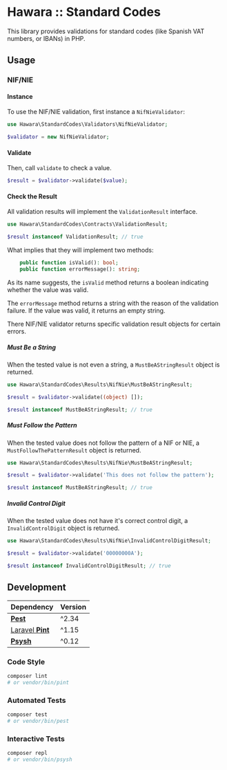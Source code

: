 # Hawara :: Standard Codes

This library provides validations for standard codes (like Spanish VAT numbers, or IBANs) in PHP.

## Usage

### NIF/NIE

#### Instance

To use the NIF/NIE validation, first instance a `NifNieValidator`:

```php
use Hawara\StandardCodes\Validators\NifNieValidator;

$validator = new NifNieValidator;
```

#### Validate

Then, call `validate` to check a value.

```php
$result = $validator->validate($value);
```

#### Check the Result

All validation results will implement the `ValidationResult` interface.

```php
use Hawara\StandardCodes\Contracts\ValidationResult;

$result instanceof ValidationResult; // true
```

What implies that they will implement two methods:

```php
    public function isValid(): bool;
    public function errorMessage(): string;
```

As its name suggests, the `isValid` method returns a boolean indicating whether the value was valid.

The `errorMessage` method returns a string with the reason of the validation failure. If the value was valid, it returns an empty string.

There NIF/NIE validator returns specific validation result objects for certain errors.

##### Must Be a String

When the tested value is not even a string, a `MustBeAStringResult` object is returned.

```php
use Hawara\StandardCodes\Results\NifNie\MustBeAStringResult;

$result = $validator->validate((object) []);

$result instanceof MustBeAStringResult; // true
```

##### Must Follow the Pattern

When the tested value does not follow the pattern of a NIF or NIE, a `MustFollowThePatternResult` object is returned.

```php
use Hawara\StandardCodes\Results\NifNie\MustBeAStringResult;

$result = $validator->validate('This does not follow the pattern');

$result instanceof MustBeAStringResult; // true
```

##### Invalid Control Digit

When the tested value does not have it's correct control digit, a `InvalidControlDigit` object is returned.

```php
use Hawara\StandardCodes\Results\NifNie\InvalidControlDigitResult;

$result = $validator->validate('00000000A');

$result instanceof InvalidControlDigitResult; // true
```

## Development

| Dependency | Version |
| --- | --- |
| [**Pest**](https://pestphp.com) | ^2.34 |
| [Laravel **Pint**](https://laravel.com/docs/11.x/pint) | ^1.15 |
| [**Psysh**](https://psysh.org) | ^0.12 |

### Code Style

```bash
composer lint
# or vendor/bin/pint
```

### Automated Tests

```bash
composer test
# or vendor/bin/pest
```

### Interactive Tests

```bash
composer repl
# or vendor/bin/psysh
```
